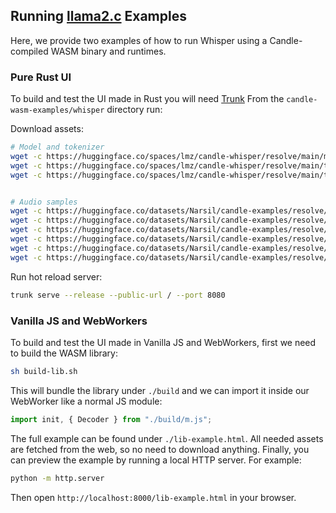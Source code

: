 ## Running [llama2.c](https://github.com/karpathy/llama2.c) Examples

Here, we provide two examples of how to run Whisper using a Candle-compiled WASM binary and runtimes.

### Pure Rust UI

To build and test the UI made in Rust you will need [Trunk](https://trunkrs.dev/#install)
From the `candle-wasm-examples/whisper` directory run:

Download assets:

```bash
# Model and tokenizer
wget -c https://huggingface.co/spaces/lmz/candle-whisper/resolve/main/mel_filters.safetensors
wget -c https://huggingface.co/spaces/lmz/candle-whisper/resolve/main/tiny.en.safetensors
wget -c https://huggingface.co/spaces/lmz/candle-whisper/resolve/main/tokenizer.en.json


# Audio samples
wget -c https://huggingface.co/datasets/Narsil/candle-examples/resolve/main/samples_gb0.wav -O gb0.wav
wget -c https://huggingface.co/datasets/Narsil/candle-examples/resolve/main/samples_a13.wav -O a13.wav
wget -c https://huggingface.co/datasets/Narsil/candle-examples/resolve/main/samples_gb1.wav -O gb1.wav
wget -c https://huggingface.co/datasets/Narsil/candle-examples/resolve/main/samples_hp0.wav -O hp0.wav
wget -c https://huggingface.co/datasets/Narsil/candle-examples/resolve/main/samples_jfk.wav -O jfk.wav
wget -c https://huggingface.co/datasets/Narsil/candle-examples/resolve/main/samples_mm0.wav -O mm0.wav

```

Run hot reload server:

```bash
trunk serve --release --public-url / --port 8080
```

### Vanilla JS and WebWorkers

To build and test the UI made in Vanilla JS and WebWorkers, first we need to build the WASM library:

```bash
sh build-lib.sh
```

This will bundle the library under `./build` and we can import it inside our WebWorker like a normal JS module:

```js
import init, { Decoder } from "./build/m.js";
```

The full example can be found under `./lib-example.html`. All needed assets are fetched from the web, so no need to download anything.
Finally, you can preview the example by running a local HTTP server. For example:

```bash
python -m http.server
```

Then open `http://localhost:8000/lib-example.html` in your browser.
